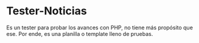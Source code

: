 # Tester-Noticias
Es un tester para probar los avances con PHP,  no tiene más propósito que ese. Por ende, es una planilla o template lleno de pruebas.
